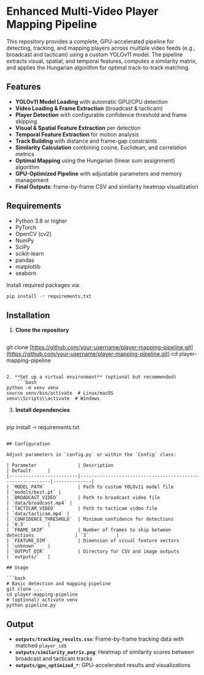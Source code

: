 # Enhanced Multi-Video Player Mapping Pipeline

This repository provides a complete, GPU-accelerated pipeline for detecting, tracking, and mapping players across multiple video feeds (e.g., broadcast and tacticam) using a custom YOLOv11 model. The pipeline extracts visual, spatial, and temporal features, computes a similarity matrix, and applies the Hungarian algorithm for optimal track-to-track matching. 

## Features

* **YOLOv11 Model Loading** with automatic GPU/CPU detection
* **Video Loading & Frame Extraction** (broadcast & tacticam)
* **Player Detection** with configurable confidence threshold and frame skipping
* **Visual & Spatial Feature Extraction** per detection
* **Temporal Feature Extraction** for motion analysis
* **Track Building** with distance and frame-gap constraints
* **Similarity Calculation** combining cosine, Euclidean, and correlation metrics
* **Optimal Mapping** using the Hungarian (linear sum assignment) algorithm
* **GPU-Optimized Pipeline** with adjustable parameters and memory management
* **Final Outputs**: frame-by-frame CSV and similarity heatmap visualization

## Requirements

* Python 3.8 or higher
* PyTorch
* OpenCV (cv2)
* NumPy
* SciPy
* scikit-learn
* pandas
* matplotlib
* seaborn

Install required packages via:

```bash
pip install -r requirements.txt
```

## Installation

1. **Clone the repository**

   ```bash
   ```

git clone [https://github.com/your-username/player-mapping-pipeline.git](https://github.com/your-username/player-mapping-pipeline.git)
cd player-mapping-pipeline

````

2. **Set up a virtual environment** (optional but recommended)
    ```bash
python -m venv venv
source venv/bin/activate  # Linux/macOS
venv\\Scripts\\activate  # Windows
````

3. **Install dependencies**

   ```bash
   ```

pip install -r requirements.txt

````

## Configuration

Adjust parameters in `config.py` or within the `Config` class:

| Parameter               | Description                                               | Default      |
|-------------------------|-----------------------------------------------------------|--------------|
| `MODEL_PATH`            | Path to custom YOLOv11 model file                         | `models/best.pt` |
| `BROADCAST_VIDEO`       | Path to broadcast video file                              | `data/broadcast.mp4` |
| `TACTICAM_VIDEO`        | Path to tacticam video file                               | `data/tacticam.mp4` |
| `CONFIDENCE_THRESHOLD`  | Minimum confidence for detections                         | `0.3`        |
| `FRAME_SKIP`            | Number of frames to skip between detections               | `3`          |
| `FEATURE_DIM`           | Dimension of visual feature vectors                       | `unknown`    |
| `OUTPUT_DIR`            | Directory for CSV and image outputs                       | `outputs/`   |

## Usage

```bash
# Basic detection and mapping pipeline
git clone ...
cd player-mapping-pipeline
# (optional) activate venv
python pipeline.py
````

## Output

* **`outputs/tracking_results.csv`**: Frame-by-frame tracking data with matched `player_id`s
* **`outputs/similarity_matrix.png`**: Heatmap of similarity scores between broadcast and tacticam tracks
* **`outputs/gpu_optimized_*`**: GPU-accelerated results and visualizations


